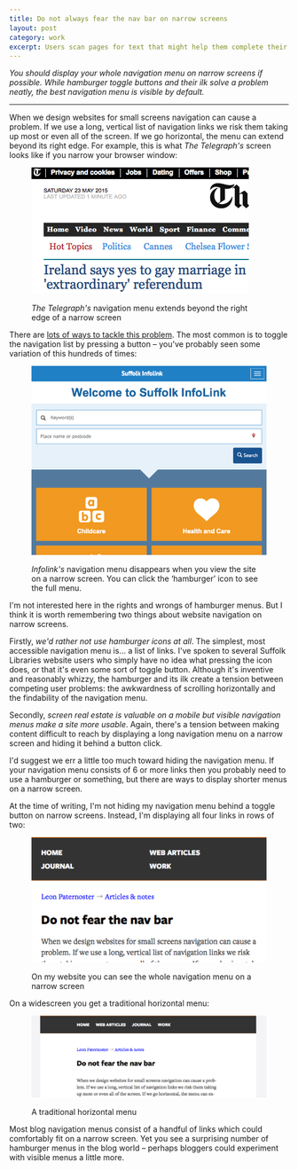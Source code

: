 ```yaml
---
title: Do not always fear the nav bar on narrow screens
layout: post
category: work
excerpt: Users scan pages for text that might help them complete their task. Navigation bars and lists are rich in information scent, so it makes sense to avoid hiding them whenever possible.
---
```


_You should display your whole navigation menu on narrow screens if possible. While hamburger toggle buttons and their ilk solve a problem neatly, the best navigation menu is visible by default._

<hr>

When we design websites for small screens navigation can cause a problem. If we use a long, vertical list of navigation links we risk them taking up most or even all of the screen. If we go horizontal, the menu can extend beyond its right edge. For example, this is what <cite>The Telegraph's</cite> screen looks like if you narrow your browser window:

<figure>

<img src="/images/telegraph-narrow.png" alt="Screenshot of The Telegraph's website">

<figcaption class="figcaption"><p><cite>The Telegraph's</cite> navigation menu extends beyond the right edge of a narrow screen</p></figcaption>

</figure>

There are [lots of ways to tackle this problem](https://bradfrost.github.io/this-is-responsive/patterns.html). The most common is to toggle the navigation list by pressing a button &#8211; you've probably seen some variation of this hundreds of times:

<figure>

<img src="/images/menu-icon-infolink.png" alt="Screenshot of the Infolink website">

<figcaption class="figcaption"><p><cite>Infolink's</cite> navigation menu disappears when you view the site on a narrow screen. You can click the &#8216;hamburger&#8217; icon to see the full menu.</p></figcaption>

</figure>

I'm not interested here in the rights and wrongs of hamburger menus. But I think it is worth remembering two things about website navigation on narrow screens.

Firstly, _we'd rather not use hamburger icons at all_. The simplest, most accessible navigation menu is&hellip; a list of links. I've spoken to several Suffolk Libraries website users who simply have no idea what pressing the icon does, or that it's even some sort of toggle button. Although it's inventive and reasonably whizzy, the hamburger and its ilk create a tension between competing user problems: the awkwardness of scrolling horizontally and the findability of the navigation menu.

Secondly, _screen real estate is valuable on a mobile but visible navigation menus make a site more usable_. Again, there's a tension between making content difficult to reach by displaying a long navigation menu on a narrow screen and hiding it behind a button click.

I'd suggest we err a little too much toward hiding the navigation menu. If your navigation menu consists of 6 or more links then you probably need to use a hamburger or something, but there are ways to display shorter menus on a narrow screen.

At the time of writing, I'm not hiding my navigation menu behind a toggle button on narrow screens. Instead, I'm displaying all four links in rows of two:

<figure>

<img src="/images/my-site-narrow-menu.png" alt="Screenshot of my website's navigation menu on a narrow screen">

<figcaption class="figcaption"><p>On my website you can see the whole navigation menu on a narrow screen</p></figcaption>

</figure>

On a widescreen you get a traditional horizontal menu:

<figure>

<img src="/images/my-site-wide-menu.png" alt="Screenshot of my website's navigation menu on a narrow screen">

<figcaption class="figcaption"><p>A traditional horizontal menu</p></figcaption>

</figure>

Most blog navigation menus consist of a handful of links which could comfortably fit on a narrow screen. Yet you see a surprising number of hamburger menus in the blog world &#8211; perhaps bloggers could experiment with visible menus a little more.
